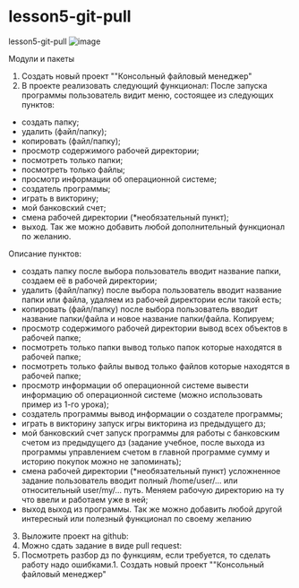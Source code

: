 # lesson5-git-pull
lesson5-git-pull
![image](https://user-images.githubusercontent.com/63307876/159399286-cd693159-e0b4-4915-91ef-9cf2faa49353.png)

Модули и пакеты

1. Создать новый проект ""Консольный файловый менеджер"
2. В проекте реализовать следующий функционал:
После запуска программы пользователь видит меню, состоящее из следующих пунктов:
- создать папку;
- удалить (файл/папку);
- копировать (файл/папку);
- просмотр содержимого рабочей директории;
- посмотреть только папки;
- посмотреть только файлы;
- просмотр информации об операционной системе;
- создатель программы;
- играть в викторину;
- мой банковский счет;
- смена рабочей директории (*необязательный пункт);
- выход.
Так же можно добавить любой дополнительный функционал по желанию.
 
Описание пунктов:
- создать папку
после выбора пользователь вводит название папки, создаем её в рабочей директории;
- удалить (файл/папку)
после выбора пользователь вводит название папки или файла, удаляем из рабочей директории если такой есть;
- копировать (файл/папку)
после выбора пользователь вводит название папки/файла и новое название папки/файла. Копируем;
- просмотр содержимого рабочей директории
вывод всех объектов в рабочей папке;
- посмотреть только папки
вывод только папок которые находятся в рабочей папке;
- посмотреть только файлы
вывод только файлов которые находятся в рабочей папке;
- просмотр информации об операционной системе
вывести информацию об операционной системе (можно использовать пример из 1-го урока);
- создатель программы
вывод информации о создателе программы;
- играть в викторину
запуск игры викторина из предыдущего дз;
- мой банковский счет
запуск программы для работы с банковским счетом из предыдущего дз (задание учебное, после выхода из программы управлением счетом в главной программе сумму и историю покупок можно не запоминать);
- смена рабочей директории (*необязательный пункт)
усложненное задание пользователь вводит полный /home/user/... или относительный user/my/... путь. Меняем рабочую директорию на ту что ввели и работаем уже в ней;
- выход
выход из программы.
Так же можно добавить любой другой интересный или полезный функционал по своему желанию
3. Выложите проект на github:
4. Можно сдать задание в виде pull request:
5. Посмотреть разбор дз по функциям, если требуется, то сделать работу надо ошибками.1. Создать новый проект ""Консольный файловый менеджер"
